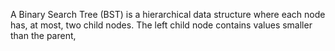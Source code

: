 A Binary Search Tree (BST) is a hierarchical data structure where each node has, at most, two child nodes. The left child node contains values smaller than the parent,